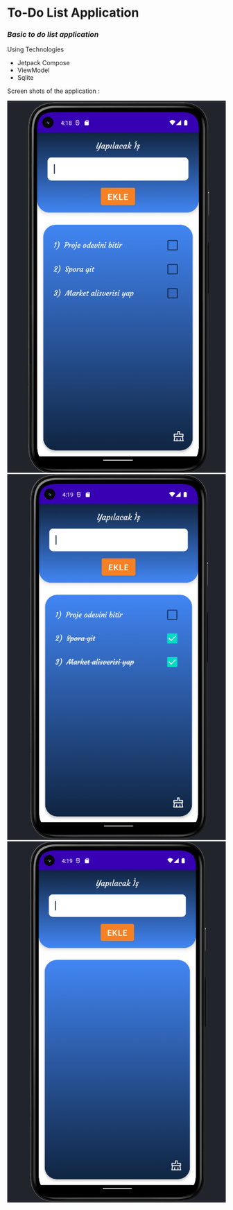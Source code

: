 # To-Do List Application

### *Basic to do list application*

Using Technologies
- Jetpack Compose
- ViewModel
- Sqlite

Screen shots of the application :

![ss1](https://github.com/Slankss/ImagesOfApplications/blob/master/ss1_ToDoList.png)
![ss2](https://github.com/Slankss/ImagesOfApplications/blob/master/ss2_ToDoList.png)
![ss3](https://github.com/Slankss/ImagesOfApplications/blob/master/ss3_ToDoList.png)
